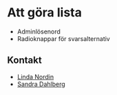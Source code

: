 # Att göra lista #

- Adminlösenord
- Radioknappar för svarsalternativ

## Kontakt ##

- [Linda Nordin](mailto:linda.nordin@devgarden.se)
- [Sandra Dahlberg](mailto:sandra.dahlberg@devgarden.se)
